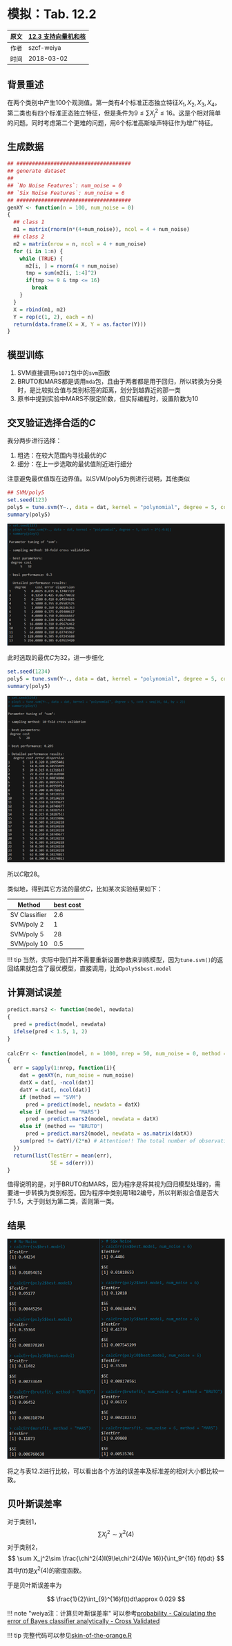 # 模拟：Tab. 12.2

|  原文  | [12.3 支持向量机和核](../../12-Support-Vector-Machines-and-Flexible-Discriminants/12.3-Support-Vector-Machines-and-Kernels/index.html) |
| ---- | ---------------------------------------- |
| 作者   | szcf-weiya                               |
| 时间   | 2018-03-02                               |

## 背景重述

在两个类别中产生100个观测值。第一类有4个标准正态独立特征$X_1,X_2,X_3,X_4$。第二类也有四个标准正态独立特征，但是条件为$9\le \sum X_j^2\le 16$。这是个相对简单的问题。同时考虑第二个更难的问题，用6个标准高斯噪声特征作为增广特征。

## 生成数据

```r
## #####################################
## generate dataset
## 
## `No Noise Features`: num_noise = 0
## `Six Noise Features`: num_noise = 6
## #####################################
genXY <- function(n = 100, num_noise = 0)
{
  ## class 1
  m1 = matrix(rnorm(n*(4+num_noise)), ncol = 4 + num_noise)
  ## class 2
  m2 = matrix(nrow = n, ncol = 4 + num_noise)
  for (i in 1:n) {
    while (TRUE) {
      m2[i, ] = rnorm(4 + num_noise)
      tmp = sum(m2[i, 1:4]^2)
      if(tmp >= 9 & tmp <= 16)
        break
    }
  }
  X = rbind(m1, m2)
  Y = rep(c(1, 2), each = n)
  return(data.frame(X = X, Y = as.factor(Y)))
}
```

## 模型训练

1. SVM直接调用`e1071`包中的`svm`函数
2. BRUTO和MARS都是调用`mda`包，且由于两者都是用于回归，所以转换为分类时，是比较拟合值与类别标签的距离，划分到越靠近的那一类
3. 原书中提到实验中MARS不限定阶数，但实际编程时，设置阶数为10

## 交叉验证选择合适的$C$

我分两步进行选择：

1. 粗选：在较大范围内寻找最优的$C$
2. 细分：在上一步选取的最优值附近进行细分

注意避免最优值取在边界值。以SVM/poly5为例进行说明，其他类似

```r
## SVM/poly5
set.seed(123)
poly5 = tune.svm(Y~., data = dat, kernel = "polynomial", degree = 5, cost = 2^(-4:8))
summary(poly5)
```

![](poly5_cv_1.PNG)

此时选取的最优$C$为32，进一步细化

```r
set.seed(1234)
poly5 = tune.svm(Y~., data = dat, kernel = "polynomial", degree = 5, cost = seq(16, 64, by = 2))
summary(poly5)
```

![](poly5_cv_2.PNG)

所以$C$取28。

类似地，得到其它方法的最优$C$，比如某次实验结果如下：

|Method|best cost|
|---|---|
|SV Classifier|2.6 |  
|SVM/poly 2| 1|
|SVM/poly 5| 28|
|SVM/poly 10| 0.5|

!!! tip
    当然，实际中我们并不需要重新设置参数来训练模型，因为`tune.svm()`的返回结果就包含了最优模型，直接调用，比如`poly5$best.model`


## 计算测试误差

```r
predict.mars2 <- function(model, newdata)
{
  pred = predict(model, newdata)
  ifelse(pred < 1.5, 1, 2)
}

calcErr <- function(model, n = 1000, nrep = 50, num_noise = 0, method = "SVM")
{
  err = sapply(1:nrep, function(i){
    dat = genXY(n, num_noise = num_noise)
    datX = dat[, -ncol(dat)]
    datY = dat[, ncol(dat)]
    if (method == "SVM")
      pred = predict(model, newdata = datX)
    else if (method == "MARS")
      pred = predict.mars2(model, newdata = datX)
    else if (method == "BRUTO")
      pred = predict.mars2(model, newdata = as.matrix(datX))
    sum(pred != datY)/(2*n) # Attention!! The total number of observations is 2n, not n
  })
  return(list(TestErr = mean(err),
              SE = sd(err)))
}
```

值得说明的是，对于BRUTO和MARS，因为程序是将其视为回归模型处理的，需要进一步转换为类别标签。因为程序中类别用1和2编号，所以判断拟合值是否大于1.5，大于则划为第二类，否则第一类。

## 结果

![](res_all_noise.PNG)

将之与表12.2进行比较，可以看出各个方法的误差率及标准差的相对大小都比较一致。

## 贝叶斯误差率

对于类别1，
$$
\sum X_j^2\sim \chi^2(4)
$$
对于类别2，
$$
\sum X_j^2\sim \frac{\chi^2(4)I(9\le\chi^2(4)\le 16)}{\int_9^{16} f(t)dt}
$$
其中$f(t)$是$\chi^2(4)$的密度函数。

于是贝叶斯误差率为

$$
\frac{1}{2}\int_{9}^{16}f(t)dt\approx 0.029
$$

!!! note "weiya注：计算贝叶斯误差率"
    可以参考[probability - Calculating the error of Bayes classifier analytically - Cross Validated](https://stats.stackexchange.com/questions/4949/calculating-the-error-of-bayes-classifier-analytically)

!!! tip
    完整代码可以参见[skin-of-the-orange.R](https://github.com/szcf-weiya/ESL-CN/blob/master/docs/notes/SVM/skin-of-the-orange.R)